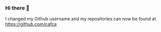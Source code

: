 ### Hi there 👋

I changed my Github username and my repositories can now be found at https://github.com/cafca
